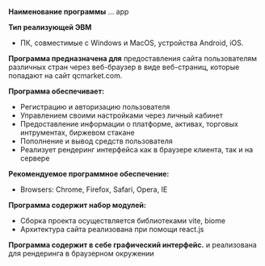 **Наименование программы** ... app 

**Тип реализующей ЭВМ**
* ПК, совместимые с Windows и MacOS, устройства Android, iOS.

**Программа предназначена для** предоставления сайта пользователям различных стран через веб-браузер в виде веб-страниц, которые попадают на сайт qcmarket.com.

**Программа обеспечивает:**
* Регистрацию и авторизацию пользователя
* Управлением своими настройками через личный кабинет
* Предоставление информации о платформе, активах, торговых интрументах, биржевом стакане
* Пополнение и вывод средств пользователя
* Реализует рендеринг интерфейса как в браузере клиента, так и на сервере


**Рекомендуемое программное обеспечение:**
* Browsers: Chrome, Firefox, Safari, Opera, IE

**Программа содержит набор модулей:**
* Сборка проекта осуществляется библиотеками vite, biome
* Архитектура сайта реализована при помощи react.js

**Программа содержит в себе графический интерфейс.** и реализована для рендеринга в браузерном окружении
